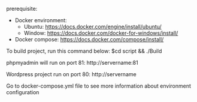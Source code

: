 prerequisite:

- Docker environment:
    + Ubuntu: https://docs.docker.com/engine/install/ubuntu/
    + Window: https://docs.docker.com/docker-for-windows/install/
- Docker compose: https://docs.docker.com/compose/install/

To build project, run this command below: $cd script && ./Build

phpmyadmin will run on port 81: http://servername:81

Wordpress project run on port 80: http://servername

Go to docker-compose.yml file to see more information about environment configuration

